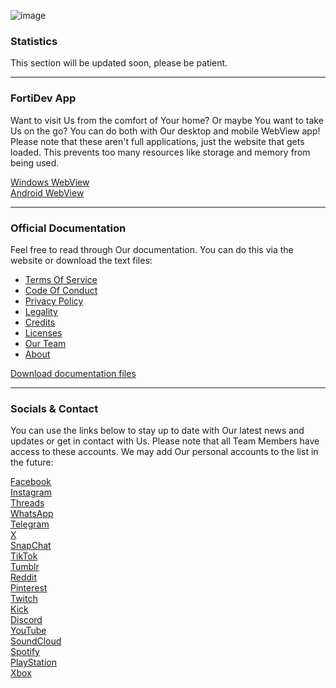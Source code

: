 ![image](https://github.com/user-attachments/assets/3c08f352-ef9f-4d56-878b-069bac7143c2)

### Statistics
This section will be updated soon, please be patient.

---

### FortiDev App
Want to visit Us from the comfort of Your home? Or maybe You want to take Us on the go? You can do both with Our desktop and mobile WebView app! Please note that these aren't full applications, just the website that gets loaded. This prevents too many resources like storage and memory from being used.  

[Windows WebView](https://google.com/404)  
[Android WebView](https://google.com/404)  

---

### Official Documentation
Feel free to read through Our documentation. You can do this via the website or download the text files:  

- [Terms Of Service](https://google.com/404)
- [Code Of Conduct](https://google.com/404)
- [Privacy Policy](https://google.com/404)
- [Legality](https://google.com/404)
- [Credits](https://google.com/404)
- [Licenses](https://google.com/404)  
- [Our Team](https://google.com/404)
- [About](https://google.com/404)

[Download documentation files](https://google.com/404)  

---

### Socials & Contact
You can use the links below to stay up to date with Our latest news and updates or get in contact with Us. Please note that all Team Members have access to these accounts. We may add Our personal accounts to the list in the future:  

[Facebook](https://google.com/404)  
[Instagram](https://google.com/404)  
[Threads](https://google.com/404)  
[WhatsApp](https://google.com/404)  
[Telegram](https://google.com/404)  
[X](https://google.com/404)  
[SnapChat](https://google.com/404)  
[TikTok](https://google.com/404)  
[Tumblr](https://google.com/404)  
[Reddit](https://google.com/404)  
[Pinterest](https://google.com/404)  
[Twitch](https://google.com/404)  
[Kick](https://google.com/404)  
[Discord](https://google.com/404)  
[YouTube](https://google.com/404)  
[SoundCloud](https://google.com/404)  
[Spotify](https://google.com/404)  
[PlayStation](https://google.com/404)  
[Xbox](https://google.com/404)  
